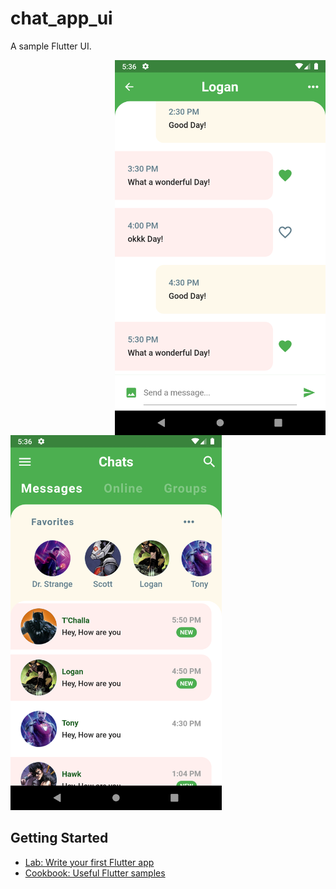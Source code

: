 # chat_app_ui

A sample Flutter UI.




<img src="https://raw.githubusercontent.com/hhhrrrttt222111/chat_app_ui/master/screenshots/Screenshot_1586261188.png" height="600px" align="right">
<img src="https://raw.githubusercontent.com/hhhrrrttt222111/chat_app_ui/master/screenshots/Screenshot_1586261178.png" height="600px">



## Getting Started
- [Lab: Write your first Flutter app](https://flutter.dev/docs/get-started/codelab)
- [Cookbook: Useful Flutter samples](https://flutter.dev/docs/cookbook)

